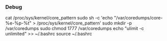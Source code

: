 ### Debug

cat /proc/sys/kernel/core_pattern
sudo sh -c 'echo "/var/coredumps/core-%e-%p-%t" > /proc/sys/kernel/core_pattern'
sudo mkdir -p /var/coredumps
sudo chmod 1777 /var/coredumps
echo "ulimit -c unlimited" >> ~/.bashrc
source ~/.bashrc
